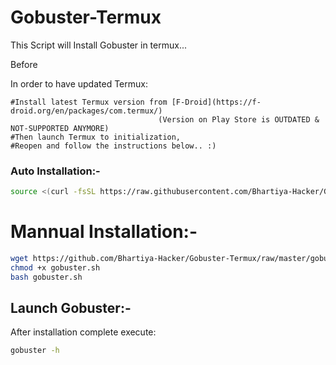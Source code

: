 # Gobuster-Termux
This Script will Install Gobuster in termux...

Before

In order to have updated Termux:

    #Install latest Termux version from [F-Droid](https://f-droid.org/en/packages/com.termux/) 
                                     (Version on Play Store is OUTDATED & NOT-SUPPORTED ANYMORE)
    #Then launch Termux to initialization,
    #Reopen and follow the instructions below.. :)


### Auto Installation:-

```bash
source <(curl -fsSL https://raw.githubusercontent.com/Bhartiya-Hacker/Gobuster-Termux/master/gobuster.sh) 
```
# Mannual Installation:-

```bash
wget https://github.com/Bhartiya-Hacker/Gobuster-Termux/raw/master/gobuster.sh
chmod +x gobuster.sh
bash gobuster.sh
```
## Launch Gobuster:-

After installation complete execute:
```bash
gobuster -h
```
